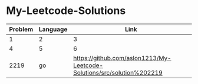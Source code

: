 # My-Leetcode-Solutions

| Problem | Language | Link |
| ------- | -------- | ---- |
| 1       | 2        | 3    |
| 4       | 5        | 6    |
| 2219 | go |https://github.com/aslon1213/My-Leetcode-Solutions/src/solution%202219 || 1000 | go |https://github.com/aslon1213/My-Leetcode-Solutions/src/solution%201000 || 2218 | go |https://github.com/aslon1213/My-Leetcode-Solutions/src/solution%202218 || 2218 | go |https://github.com/aslon1213/My-Leetcode-Solutions/tree/main/src/solution%202218 |
